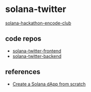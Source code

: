 # solana-twitter
[solana-hackathon-encode-club](https://encodeclub.notion.site/Encode-Hackathon-sponsored-by-the-Solana-Foundation-cfd788bfb5ef44abaaaa00e380f85463)


## code repos
- [solana-twitter-frontend](https://github.com/numoonchld/solana-twitter-frontend)
- [solana-twitter-backend](https://github.com/numoonchld/solana-twitter-backend)

## references
- [Create a Solana dApp from scratch](https://lorisleiva.com/create-a-solana-dapp-from-scratch)

